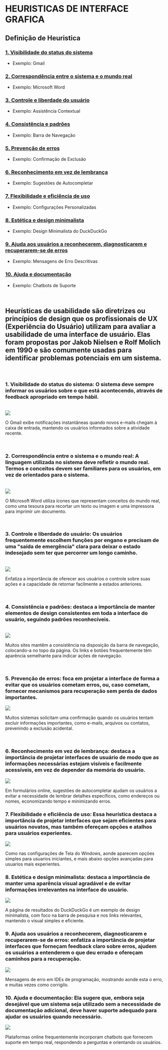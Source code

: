 # HEURISTICAS DE INTERFACE GRAFICA 

 ## <p> Definição de Heuristica </p>

 ### [1. Visibilidade do status do sistema](#1-visibilidade-do-status-do-sistema)
- Exemplo: Gmail

### [2. Correspondência entre o sistema e o mundo real](#2-correspondencia-entre-o-sistema-e-o-mundo-real)
- Exemplo: Microsoft Word

### [3. Controle e liberdade do usuário](#3-controle-e-liberdade-do-usuario)
- Exemplo: Assistência Contextual

### [4. Consistência e padrões](#4-consistencia-e-padroes)
- Exemplo: Barra de Navegação

### [5. Prevenção de erros](#5-prevencao-de-erros)
- Exemplo: Confirmação de Exclusão

### [6. Reconhecimento em vez de lembrança](#6-reconhecimento-em-vez-de-lembranca)
- Exemplo: Sugestões de Autocompletar

### [7. Flexibilidade e eficiência de uso](#7-flexibilidade-e-eficiencia-de-uso)
- Exemplo: Configurações Personalizadas

### [8. Estética e design minimalista](#8-estetica-e-design-minimalista)
- Exemplo: Design Minimalista do DuckDuckGo

### [9. Ajuda aos usuários a reconhecerem, diagnosticarem e recuperarem-se de erros](#9-ajuda-aos-usuarios-a-reconhecerem-diagnosticarem-e-recuperarem-se-de-erros)
- Exemplo: Mensagens de Erro Descritivas

### [10. Ajuda e documentação](#10-ajuda-e-documentacao)
- Exemplo: Chatbots de Suporte

<br>

<h2><p> Heurísticas de usabilidade são diretrizes ou princípios de design que os profissionais de UX (Experiência do Usuário) utilizam para avaliar a usabilidade de uma interface de usuário. Elas foram propostas por Jakob Nielsen e Rolf Molich em 1990 e são comumente usadas para identificar problemas potenciais em um sistema.</p></h2>

<br>

### <b> 1. Visibilidade do status do sistema:</b> O sistema deve sempre informar os usuários sobre o que está acontecendo, através de feedback apropriado em tempo hábil.
<br>
<img src="img/Captura de tela 2023-11-23 081619.png">
<br>
<p> O Gmail exibe notificações instantâneas quando novos e-mails chegam à caixa de entrada, mantendo os usuários informados sobre a atividade recente.</p>
<br>

### <b> 2. Correspondência entre o sistema e o mundo real:</b> A linguagem utilizada no sistema deve refletir o mundo real. Termos e conceitos devem ser familiares para os usuários, em vez de orientados para o sistema. 

<br>

<img src="img/Captura de tela 2023-11-23 082426.png">

<br>

<p> O Microsoft Word utiliza ícones que representam conceitos do mundo real, como uma tesoura para recortar um texto ou imagem e uma impressora para imprimir um documento.</p>

<br>

### <b>3. Controle e liberdade do usuário:</b> Os usuários frequentemente escolhem funções por engano e precisam de uma "saída de emergência" clara para deixar o estado indesejado sem ter que percorrer um longo caminho.

<br>

<img src="img/terceira regra.png">

<br>

<p> Enfatiza a importância de oferecer aos usuários o controle sobre suas ações e a capacidade de retornar facilmente a estados anteriores. </p>

<br>

### <b>4. Consistência e padrões:</b> destaca a importância de manter elementos de design consistentes em toda a interface do usuário, seguindo padrões reconhecíveis.

<br>

<img src="img/quarta regra.png">

<br>

<p>Muitos sites mantêm a consistência na disposição da barra de navegação, colocando-a no topo da página. Os links e botões frequentemente têm aparência semelhante para indicar ações de navegação.</p>

<br>

### 5. Prevenção de erros: foca em projetar a interface de forma a evitar que os usuários cometam erros, ou, caso cometam, fornecer mecanismos para recuperação sem perda de dados importantes.

<img src="/img/quinta.png">

<p>Muitos sistemas solicitam uma confirmação quando os usuários tentam excluir informações importantes, como e-mails, arquivos ou contatos, prevenindo a exclusão acidental.</p>

<br>

### 6. Reconhecimento em vez de lembrança: destaca a importância de projetar interfaces de usuário de modo que as informações necessárias estejam visíveis e facilmente acessíveis, em vez de depender da memória do usuário.

<img src="img/sexta regra.png">

<p>Em formulários online, sugestões de autocompletar ajudam os usuários a evitar a necessidade de lembrar detalhes específicos, como endereços ou nomes, economizando tempo e minimizando erros.</p>

### 7. Flexibilidade e eficiência de uso: Essa heurística destaca a importância de projetar interfaces que sejam eficientes para usuários novatos, mas também ofereçam opções e atalhos para usuários experientes.

<img src="img/setima regra.png">

<p> Como nas configurações de Tela do Windows, aonde aparecem opções simples para usuarios iniciantes, e mais abaixo opções avançadas para usuarios mais experientes.

<br>

### 8. Estética e design minimalista: destaca a importância de manter uma aparência visual agradável e de evitar informações irrelevantes na interface do usuário.

<img src="img/oitava regra.png">

<p> A página de resultados do DuckDuckGo é um exemplo de design minimalista, com foco na barra de pesquisa e nos links relevantes, mantendo o visual simples e eficiente.</p>

### 9. Ajuda aos usuários a reconhecerem, diagnosticarem e recuperarem-se de erros: enfatiza a importância de projetar interfaces que forneçam feedback claro sobre erros, ajudem os usuários a entenderem o que deu errado e ofereçam caminhos para a recuperação. 

<img src="img/nova regra.png">

Mensagens de erro em IDEs de programação, mostrando aonde esta o erro, e muitas vezes como corrigilo.

### 10. Ajuda e documentação: Ela sugere que, embora seja desejável que um sistema seja utilizado sem a necessidade de documentação adicional, deve haver suporte adequado para ajudar os usuários quando necessário. 

<img src="img/decima regra.png">

Plataformas online frequentemente incorporam chatbots que fornecem suporte em tempo real, respondendo a perguntas e orientando os usuários.


